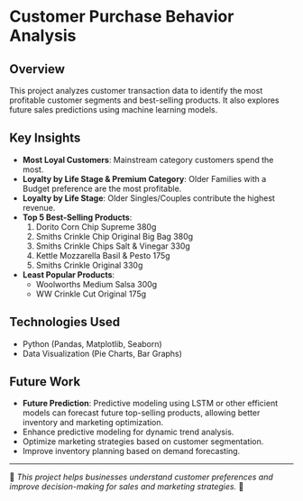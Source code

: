 # Customer Purchase Behavior Analysis  

## Overview  
This project analyzes customer transaction data to identify the most profitable customer segments and best-selling products. It also explores future sales predictions using machine learning models.  

## Key Insights  
- **Most Loyal Customers**: Mainstream category customers spend the most.  
- **Loyalty by Life Stage & Premium Category**: Older Families with a Budget preference are the most profitable.  
- **Loyalty by Life Stage**: Older Singles/Couples contribute the highest revenue.  
- **Top 5 Best-Selling Products**:  
  1. Dorito Corn Chip Supreme 380g  
  2. Smiths Crinkle Chip Original Big Bag 380g  
  3. Smiths Crinkle Chips Salt & Vinegar 330g  
  4. Kettle Mozzarella Basil & Pesto 175g  
  5. Smiths Crinkle Original 330g  
- **Least Popular Products**:  
  - Woolworths Medium Salsa 300g  
  - WW Crinkle Cut Original 175g  
 

## Technologies Used  
- Python (Pandas, Matplotlib, Seaborn)  
- Data Visualization (Pie Charts, Bar Graphs)  


## Future Work  
- **Future Prediction**: Predictive modeling using LSTM or other efficient models can forecast future top-selling products, allowing better inventory and marketing optimization. 
- Enhance predictive modeling for dynamic trend analysis.  
- Optimize marketing strategies based on customer segmentation.  
- Improve inventory planning based on demand forecasting.  

---

📌 *This project helps businesses understand customer preferences and improve decision-making for sales and marketing strategies.* 🚀  
